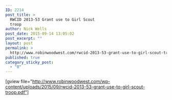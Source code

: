 ```yaml
---
ID: 2214
post_title: >
  RWCID 2013-53 Grant use to Girl Scout
  troop
author: Nick Wells
post_date: 2015-09-14 13:05:02
post_excerpt: ""
layout: post
permalink: >
  http://www.robinwoodwest.com/rwcid-2013-53-grant-use-to-girl-scout-troop/
published: true
category_sticky_post:
  - "0"
---
```

[gview file="http://www.robinwoodwest.com/wp-content/uploads/2015/09/rwcid-2013-53-grant-use-to-girl-scout-troop.pdf"]